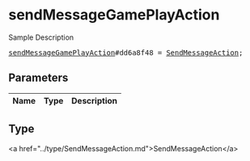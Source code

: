 # sendMessageGamePlayAction

Sample Description

<pre>
<a href="../constructor/sendMessageGamePlayAction.md">sendMessageGamePlayAction</a>#dd6a8f48 = <a href="../type/SendMessageAction.md">SendMessageAction</a>;
</pre>

## Parameters

| Name | Type | Description |
|------|:----:|-------------|

## Type

&lt;a href=&#34;../type/SendMessageAction.md&#34;&gt;SendMessageAction&lt;/a&gt;
